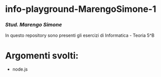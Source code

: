 # info-playground-MarengoSimone-1

### _Stud. Marengo Simone_

In questo repository sono presenti gli esercizi di Informatica - Teoria 5^B

# Argomenti svolti:

- node.js
